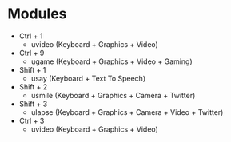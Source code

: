 # Modules

- Ctrl + 1
  - uvideo (Keyboard + Graphics + Video)
- Ctrl + 9
  - ugame (Keyboard + Graphics + Video + Gaming)
- Shift + 1
  - usay (Keyboard + Text To Speech)
- Shift + 2
  - usmile (Keyboard + Graphics + Camera + Twitter)
- Shift + 3
  - ulapse (Keyboard + Graphics + Camera + Video + Twitter)
- Ctrl + 3
  - uvideo (Keyboard + Graphics + Video)
